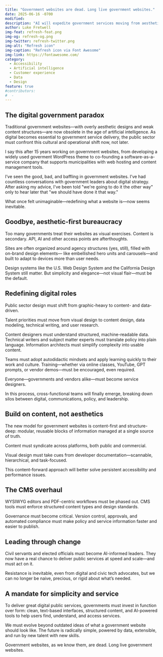```yaml
---
title: "Government websites are dead. Long live government websites."
date: 2025-06-16 -0700
modified: 
description: "AI will expedite government services moving from aesthetic design to machine-readable data."
author: Luke Fretwell
img-feat: refresh-feat.png
img-og: refresh-og.png
img-twitter: refresh-twitter.png
img-alt: "Refresh icon"
img-caption: "Refresh icon via Font Awesome"
img-link: https://fontawesome.com/
category:
  - Accessibility
  - Artificial intelligence
  - Customer experience
  - Data
  - Design
feature: true
#contributors:
#  - 
---
```


## The digital government paradox

Traditional government websites—with overly aesthetic designs and weak content structures—are now obsolete in the age of artificial intelligence. As digital becomes essential to government service delivery, the public sector must confront this cultural and operational shift now, not later.

I say this after 15 years working on government websites, from developing a widely used goverment WordPress theme to co-founding a software-as-a-service company that supports municipalities with web hosting and content management tools.

I’ve seen the good, bad, and baffling in government websites. I’ve had countless conversations with government leaders about digital strategy. After asking my advice, I've been told "we're going to do it the other way" only to hear later that "we should have done it that way."

What once felt unimaginable—redefining what a website is—now seems inevitable.

## Goodbye, aesthetic-first bureaucracy

Too many governments treat their websites as visual exercises. Content is secondary. API, AI and other access points are afterthoughts.

Sites are often organized around agency structures (yes, still), filled with on-brand design elements— like embellished hero units and carousels—and built to adapt to devices more than user needs.

Design systems like the U.S. Web Design System and the California Design System still matter. But simplicity and elegance—not visual flair—must be the default.

## Redefining digital roles

Public sector design must shift from graphic-heavy to content- and data-driven.

Talent priorities must move from visual design to content design, data modeling, technical writing, and user research.

Content designers must understand structured, machine-readable data. Technical writers and subject matter experts must translate policy into plain language. Information architects must simplify complexity into usable content.

Teams must adopt autodidactic mindsets and apply learning quickly to their work and culture. Training—whether via online classes, YouTube, GPT prompts, or vendor demos—must be encouraged, even required.

Everyone—governments and vendors alike—must become service designers.

In this process, cross-functional teams will finally emerge, breaking down silos between digital, communications, policy, and leadership.

## Build on content, not aesthetics

The new model for government websites is content-first and structure-deep: modular, reusable blocks of information managed at a single source of truth.

Content must syndicate across platforms, both public and commercial.

Visual design must take cues from developer documentation—scannable, hierarchical, and task-focused.

This content-forward approach will better solve persistent accessibility and performance issues.

## The CMS overhaul

WYSIWYG editors and PDF-centric workflows must be phased out. CMS tools must enforce structured content types and design standards.

Governance must become critical. Version control, approvals, and automated compliance must make policy and service information faster and easier to publish.

## Leading through change

Civil servants and elected officials must become AI-informed leaders. They now have a real chance to deliver public services at speed and scale—and must act on it.

Resistance is inevitable, even from digital and civic tech advocates, but we can no longer be naive, precious, or rigid about what’s needed.

## A mandate for simplicity and service

To deliver great digital public services, governments must invest in function over form: clean, text-based interfaces, structured content, and AI-powered tools to help users find, understand, and access services.

We must evolve beyond outdated ideas of what a government website should look like. The future is radically simple, powered by data, extensible, and run by new talent with new skills.

Government websites, as we know them, are dead. Long live government websites.